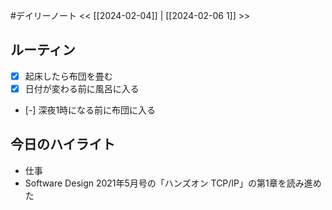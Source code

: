 #デイリーノート
<< [[2024-02-04]] | [[2024-02-06 1]] >>
## ルーティン
- [x] 起床したら布団を畳む
- [x] 日付が変わる前に風呂に入る
- [-] 深夜1時になる前に布団に入る
## 今日のハイライト
- 仕事
- Software Design 2021年5月号の「ハンズオン TCP/IP」の第1章を読み進めた
